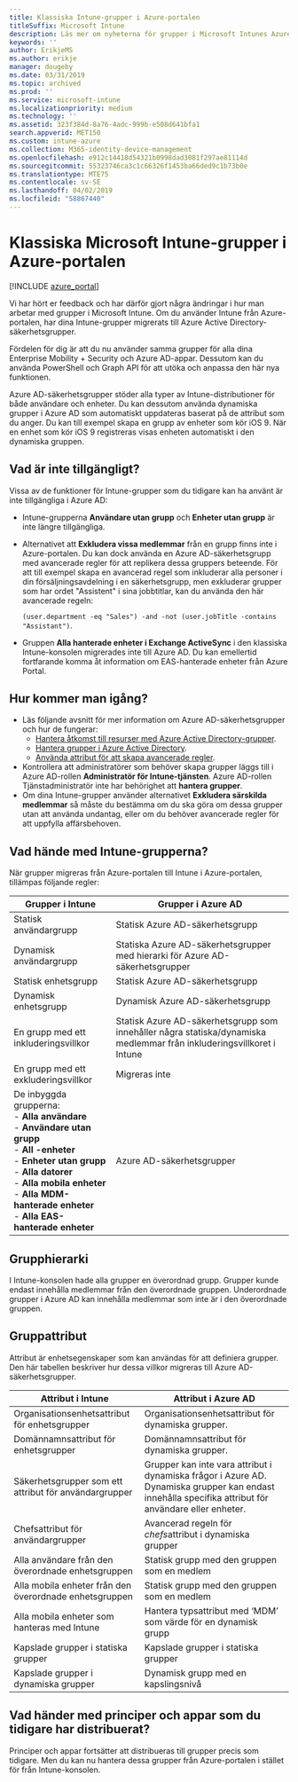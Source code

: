 ```yaml
---
title: Klassiska Intune-grupper i Azure-portalen
titleSuffix: Microsoft Intune
description: Läs mer om nyheterna för grupper i Microsoft Intunes Azure-portal.
keywords: ''
author: ErikjeMS
ms.author: erikje
manager: dougeby
ms.date: 03/31/2019
ms.topic: archived
ms.prod: ''
ms.service: microsoft-intune
ms.localizationpriority: medium
ms.technology: ''
ms.assetid: 323f384d-8a76-4adc-999b-e508d641bfa1
search.appverid: MET150
ms.custom: intune-azure
ms.collection: M365-identity-device-management
ms.openlocfilehash: e912c14418d54321b0998dad3081f297ae81114d
ms.sourcegitcommit: 55323746ca3c1c66326f1453ba66ded9c1b73b0e
ms.translationtype: MTE75
ms.contentlocale: sv-SE
ms.lasthandoff: 04/02/2019
ms.locfileid: "58867440"
---
```

# <a name="microsoft-intune-classic-groups-in-the-azure-portal"></a>Klassiska Microsoft Intune-grupper i Azure-portalen

[!INCLUDE [azure_portal](./includes/azure_portal.md)]

Vi har hört er feedback och har därför gjort några ändringar i hur man arbetar med grupper i Microsoft Intune.
Om du använder Intune från Azure-portalen, har dina Intune-grupper migrerats till Azure Active Directory-säkerhetsgrupper.

Fördelen för dig är att du nu använder samma grupper för alla dina Enterprise Mobility + Security och Azure AD-appar. Dessutom kan du använda PowerShell och Graph API för att utöka och anpassa den här nya funktionen.

Azure AD-säkerhetsgrupper stöder alla typer av Intune-distributioner för både användare och enheter. Du kan dessutom använda dynamiska grupper i Azure AD som automatiskt uppdateras baserat på de attribut som du anger. Du kan till exempel skapa en grupp av enheter som kör iOS 9. När en enhet som kör iOS 9 registreras visas enheten automatiskt i den dynamiska gruppen.

## <a name="what-is-not-available"></a>Vad är inte tillgängligt?

Vissa av de funktioner för Intune-grupper som du tidigare kan ha använt är inte tillgängliga i Azure AD:

- Intune-grupperna **Användare utan grupp** och **Enheter utan grupp** är inte längre tillgängliga.
- Alternativet att **Exkludera vissa medlemmar** från en grupp finns inte i Azure-portalen. Du kan dock använda en Azure AD-säkerhetsgrupp med avancerade regler för att replikera dessa gruppers beteende. För att till exempel skapa en avancerad regel som inkluderar alla personer i din försäljningsavdelning i en säkerhetsgrupp, men exkluderar grupper som har ordet "Assistent" i sina jobbtitlar, kan du använda den här avancerade regeln:

  `(user.department -eq "Sales") -and -not (user.jobTitle -contains "Assistant")`.
- Gruppen **Alla hanterade enheter i Exchange ActiveSync** i den klassiska Intune-konsolen migrerades inte till Azure AD. Du kan emellertid fortfarande komma åt information om EAS-hanterade enheter från Azure Portal.

## <a name="how-to-get-started"></a>Hur kommer man igång?

- Läs följande avsnitt för mer information om Azure AD-säkerhetsgrupper och hur de fungerar:
    -  [Hantera åtkomst till resurser med Azure Active Directory-grupper](https://azure.microsoft.com/documentation/articles/active-directory-manage-groups/).
    -  [Hantera grupper i Azure Active Directory](https://azure.microsoft.com/documentation/articles/active-directory-accessmanagement-manage-groups/).
    -  [Använda attribut för att skapa avancerade regler](https://azure.microsoft.com/documentation/articles/active-directory-accessmanagement-groups-with-advanced-rules/).
-  Kontrollera att administratörer som behöver skapa grupper läggs till i Azure AD-rollen **Administratör för Intune-tjänsten**. Azure AD-rollen Tjänstadministratör inte har behörighet att **hantera grupper**.
-  Om dina Intune-grupper använder alternativet **Exkludera särskilda medlemmar** så måste du bestämma om du ska göra om dessa grupper utan att använda undantag, eller om du behöver avancerade regler för att uppfylla affärsbehoven.


## <a name="what-happened-to-intune-groups"></a>Vad hände med Intune-grupperna?
När grupper migreras från Azure-portalen till Intune i Azure-portalen, tillämpas följande regler:

| Grupper i Intune|Grupper i Azure AD|
|-----------------------------------------------------------------------|-------------------------------------------------------------|
|Statisk användargrupp|Statisk Azure AD-säkerhetsgrupp|
|Dynamisk användargrupp|Statiska Azure AD-säkerhetsgrupper med hierarki för Azure AD-säkerhetsgrupper|
|Statisk enhetsgrupp|Statisk Azure AD-säkerhetsgrupp|
|Dynamisk enhetsgrupp|Dynamisk Azure AD-säkerhetsgrupp|
|En grupp med ett inkluderingsvillkor|Statisk Azure AD-säkerhetsgrupp som innehåller några statiska/dynamiska medlemmar från inkluderingsvillkoret i Intune|
|En grupp med ett exkluderingsvillkor|Migreras inte|
|De inbyggda grupperna:<br>- **Alla användare**<br>- **Användare utan grupp**<br>- **All -enheter**<br>- **Enheter utan grupp**<br>- **Alla datorer**<br>- **Alla mobila enheter**<br>- **Alla MDM-hanterade enheter**<br>- **Alla EAS-hanterade enheter**|Azure AD-säkerhetsgrupper|

## <a name="group-hierarchy"></a>Grupphierarki

I Intune-konsolen hade alla grupper en överordnad grupp. Grupper kunde endast innehålla medlemmar från den överordnade gruppen. Underordnade grupper i Azure AD kan innehålla medlemmar som inte är i den överordnade gruppen.

## <a name="group-attributes"></a>Gruppattribut
Attribut är enhetsegenskaper som kan användas för att definiera grupper. Den här tabellen beskriver hur dessa villkor migreras till Azure AD-säkerhetsgrupper.

| Attribut i Intune|Attribut i Azure AD|
|-----------------------------------------------------------------------|-------------------------------------------------------------|
|Organisationsenhetsattribut för enhetsgrupper|Organisationsenhetsattribut för dynamiska grupper.|
|Domännamnsattribut för enhetsgrupper|Domännamnsattribut för dynamiska grupper.|
|Säkerhetsgrupper som ett attribut för användargrupper|Grupper kan inte vara attribut i dynamiska frågor i Azure AD. Dynamiska grupper kan endast innehålla specifika attribut för användare eller enheter.|
|Chefsattribut för användargrupper|Avancerad regeln för *chefs*attribut i dynamiska grupper|
|Alla användare från den överordnade enhetsgruppen|Statisk grupp med den gruppen som en medlem|
|Alla mobila enheter från den överordnade enhetsgruppen|Statisk grupp med den gruppen som en medlem|
|Alla mobila enheter som hanteras med Intune|Hantera typsattribut med ‘MDM’ som värde för en dynamisk grupp|
|Kapslade grupper i statiska grupper |Kapslade grupper i statiska grupper|
|Kapslade grupper i dynamiska grupper|Dynamisk grupp med en kapslingsnivå|

## <a name="what-happens-to-policies-and-apps-you-previously-deployed"></a>Vad händer med principer och appar som du tidigare har distribuerat?

Principer och appar fortsätter att distribueras till grupper precis som tidigare. Men du kan nu hantera dessa grupper från Azure-portalen i stället för från Intune-konsolen.
